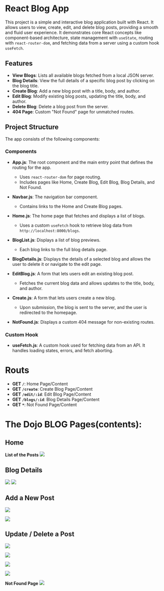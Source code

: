 # React Blog App

This project is a simple and interactive blog application built with React. It allows users to view, create, edit, and delete blog posts, providing a smooth and fluid user experience. It demonstrates core React concepts like component-based architecture, state management with `useState`, routing with `react-router-dom`, and fetching data from a server using a custom hook `useFetch`.

## Features

- **View Blogs**: Lists all available blogs fetched from a local JSON server.
- **Blog Details**: View the full details of a specific blog post by clicking on the blog title.
- **Create Blog**: Add a new blog post with a title, body, and author.
- **Edit Blog**: Modify existing blog posts, updating the title, body, and author.
- **Delete Blog**: Delete a blog post from the server.
- **404 Page**: Custom "Not Found" page for unmatched routes.

## Project Structure

The app consists of the following components:

### Components

- **App.js**: The root component and the main entry point that defines the routing for the app.
  - Uses `react-router-dom` for page routing.
  - Includes pages like Home, Create Blog, Edit Blog, Blog Details, and Not Found.
  
- **Navbar.js**: The navigation bar component.
  - Contains links to the Home and Create Blog pages.

- **Home.js**: The home page that fetches and displays a list of blogs.
  - Uses a custom `useFetch` hook to retrieve blog data from `http://localhost:8000/blogs`.

- **BlogList.js**: Displays a list of blog previews.
  - Each blog links to the full blog details page.

- **BlogDetails.js**: Displays the details of a selected blog and allows the user to delete it or navigate to the edit page.

- **EditBlog.js**: A form that lets users edit an existing blog post.
  - Fetches the current blog data and allows updates to the title, body, and author.

- **Create.js**: A form that lets users create a new blog.
  - Upon submission, the blog is sent to the server, and the user is redirected to the homepage.

- **NotFound.js**: Displays a custom 404 message for non-existing routes.

### Custom Hook

- **useFetch.js**: A custom hook used for fetching data from an API. It handles loading states, errors, and fetch aborting.

# Routs

- **GET `/`**: Home Page/Content 
- **GET `/create`**: Create Blog Page/Content  
- **GET `/edit/:id`**: Edit Blog Page/Content  
- **GET `/blogs/:id`**: Blog Details Page/Content  
- **GET `*`**: Not Found Page/Content  


# The Dojo BLOG Pages(contents):

## Home
**List of the Posts**
![](readme-imgs/home1.png)


## Blog Details
![](readme-imgs/blog-details2.png)
![](readme-imgs/blog-details3.png)

## Add a New Post
![](readme-imgs/create4.png)

![](readme-imgs/create5.png) 


## Update / Delete a Post
![](readme-imgs/edit6.png)

![](readme-imgs/edit7.png)

![](readme-imgs/edit8.png)

![](readme-imgs/edit9.png)


**Not Found Page**
![](readme-imgs/not-found10.png)